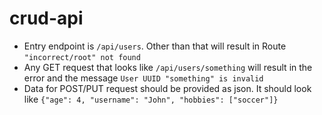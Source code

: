 # crud-api

* Entry endpoint is `/api/users`. Other than that will result in Route `"incorrect/root" not found`
* Any GET request that looks like `/api/users/something` will result in the error and the message `User UUID "something" is invalid`
* Data for POST/PUT request should be provided as json. It should look like `{"age": 4, "username": "John", "hobbies": ["soccer"]}`
